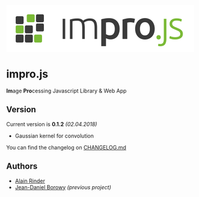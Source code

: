 <img src="./media/logo/logo.h.svg" width="500" height="125" />

# impro.js
**Im**age **Pro**cessing Javascript Library &amp; Web App

## Version
Current version is **0.1.2** *(02.04.2018)*
* Gaussian kernel for convolution

You can find the changelog on [CHANGELOG.md](./CHANGELOG.md)

## Authors
* [Alain Rinder](https://github.com/alainrinder)
* [Jean-Daniel Borowy](https://github.com/jdborowy) *(previous project)*
